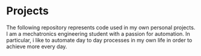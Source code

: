 # Projects

The following repository represents code used in my own personal projects. I am a mechatronics engineering student with a passion for automation. In particular, i like to automate day to day processes in my own life in order to achieve more every day.
